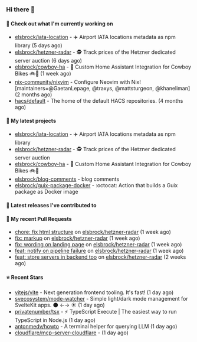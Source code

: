 ### Hi there 👋

#### 👷 Check out what I'm currently working on

- [elsbrock/iata-location](https://github.com/elsbrock/iata-location) - ✈️ Airport IATA locations metadata as npm library (5 days ago)
- [elsbrock/hetzner-radar](https://github.com/elsbrock/hetzner-radar) - 🕵️ Track prices of the Hetzner dedicated server auction (6 days ago)
- [elsbrock/cowboy-ha](https://github.com/elsbrock/cowboy-ha) - 🤠 Custom Home Assistant Integration for Cowboy Bikes 🚲💨 (1 week ago)
- [nix-community/nixvim](https://github.com/nix-community/nixvim) - Configure Neovim with Nix! [maintainers=@GaetanLepage, @traxys, @mattsturgeon, @khaneliman] (2 months ago)
- [hacs/default](https://github.com/hacs/default) - The home of the default HACS repositories. (4 months ago)

#### 🌱 My latest projects

- [elsbrock/iata-location](https://github.com/elsbrock/iata-location) - ✈️ Airport IATA locations metadata as npm library
- [elsbrock/hetzner-radar](https://github.com/elsbrock/hetzner-radar) - 🕵️ Track prices of the Hetzner dedicated server auction
- [elsbrock/cowboy-ha](https://github.com/elsbrock/cowboy-ha) - 🤠 Custom Home Assistant Integration for Cowboy Bikes 🚲💨
- [elsbrock/blog-comments](https://github.com/elsbrock/blog-comments) - blog comments
- [elsbrock/guix-package-docker](https://github.com/elsbrock/guix-package-docker) - :octocat: Action that builds a Guix package as Docker image

#### 🔭 Latest releases I've contributed to


#### 🔨 My recent Pull Requests

- [chore: fix html structure](https://github.com/elsbrock/hetzner-radar/pull/129) on [elsbrock/hetzner-radar](https://github.com/elsbrock/hetzner-radar) (1 week ago)
- [fix: markup](https://github.com/elsbrock/hetzner-radar/pull/128) on [elsbrock/hetzner-radar](https://github.com/elsbrock/hetzner-radar) (1 week ago)
- [fix: wording on landing page](https://github.com/elsbrock/hetzner-radar/pull/127) on [elsbrock/hetzner-radar](https://github.com/elsbrock/hetzner-radar) (1 week ago)
- [feat: notify on pipeline failure](https://github.com/elsbrock/hetzner-radar/pull/125) on [elsbrock/hetzner-radar](https://github.com/elsbrock/hetzner-radar) (1 week ago)
- [feat: store servers in backend too](https://github.com/elsbrock/hetzner-radar/pull/124) on [elsbrock/hetzner-radar](https://github.com/elsbrock/hetzner-radar) (2 weeks ago)

#### ⭐ Recent Stars

- [vitejs/vite](https://github.com/vitejs/vite) - Next generation frontend tooling. It&#39;s fast! (1 day ago)
- [svecosystem/mode-watcher](https://github.com/svecosystem/mode-watcher) - Simple light/dark mode management for SvelteKit apps. 🌑 ←→ ☀️ (1 day ago)
- [privatenumber/tsx](https://github.com/privatenumber/tsx) - ⚡️ TypeScript Execute | The easiest way to run TypeScript in Node.js (1 day ago)
- [antonmedv/howto](https://github.com/antonmedv/howto) - A terminal helper for querying LLM (1 day ago)
- [cloudflare/mcp-server-cloudflare](https://github.com/cloudflare/mcp-server-cloudflare) -  (1 day ago)
